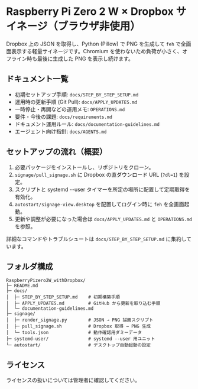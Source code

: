 # Raspberry Pi Zero 2 W × Dropbox サイネージ（ブラウザ非使用）

Dropbox 上の JSON を取得し、Python (Pillow) で PNG を生成して `feh` で全画面表示する軽量サイネージです。Chromium を使わないため負荷が小さく、オフライン時も最後に生成した PNG を表示し続けます。

## ドキュメント一覧
- 初期セットアップ手順: `docs/STEP_BY_STEP_SETUP.md`
- 運用時の更新手順 (Git Pull): `docs/APPLY_UPDATES.md`
- 一時停止・再開などの運用メモ: `OPERATIONS.md`
- 要件・今後の課題: `docs/requirements.md`
- ドキュメント運用ルール: `docs/documentation-guidelines.md`
- エージェント向け指針: `docs/AGENTS.md`

## セットアップの流れ（概要）
1. 必要パッケージをインストールし、リポジトリをクローン。
2. `signage/pull_signage.sh` に Dropbox の直ダウンロード URL (`?dl=1`) を設定。
3. スクリプトと systemd --user タイマーを所定の場所に配置して定期取得を有効化。
4. `autostart/signage-view.desktop` を配置してログイン時に `feh` を全画面起動。
5. 更新や調整が必要になった場合は `docs/APPLY_UPDATES.md` と `OPERATIONS.md` を参照。

詳細なコマンドやトラブルシュートは `docs/STEP_BY_STEP_SETUP.md` に集約しています。

## フォルダ構成
```
RaspberryPizero2W_withDropbox/
├─ README.md
├─ docs/
│  ├─ STEP_BY_STEP_SETUP.md    # 初期構築手順
│  ├─ APPLY_UPDATES.md         # GitHub から更新を取り込む手順
│  └─ documentation-guidelines.md
├─ signage/
│  ├─ render_signage.py        # JSON → PNG 描画スクリプト
│  ├─ pull_signage.sh          # Dropbox 取得 → PNG 生成
│  └─ tools.json               # 動作確認用ダミーデータ
├─ systemd-user/               # systemd --user 用ユニット
└─ autostart/                  # デスクトップ自動起動の設定
```

## ライセンス
ライセンスの扱いについては管理者に確認してください。
